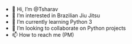 - 👋 Hi, I’m @Tsharav
- 👀 I’m interested in Brazilian Jiu Jitsu
- 🌱 I’m currently learning Python 3
- 💞️ I’m looking to collaborate on Python projects
- 📫 How to reach me (PM)

<!---
Tsharav/Tsharav is a ✨ special ✨ repository because its `README.md` (this file) appears on your GitHub profile.
You can click the Preview link to take a look at your changes.
--->
